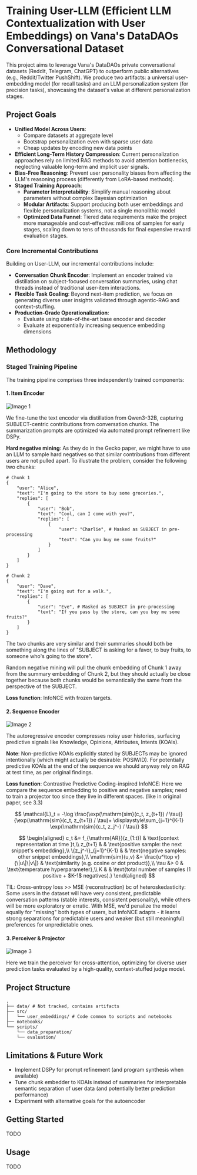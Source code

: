 # Training User-LLM (Efficient LLM Contextualization with User Embeddings) on Vana's DataDAOs Conversational Dataset

This project aims to leverage Vana's DataDAOs private conversational datasets (Reddit, Telegram, ChatGPT) to outperform public alternatives (e.g., Reddit/Twitter PushShift). We produce two artifacts: a universal user-embedding model (for recall tasks) and an LLM personalization system (for precision tasks), showcasing the dataset's value at different personalization stages.

## Project Goals
- **Unified Model Across Users**:
    - Compare datasets at aggregate level
    - Bootstrap personalization even with sparse user data
    - Cheap updates by encoding new data points
- **Efficient Long-Term History Compression**: Current personalization approaches rely on limited RAG methods to avoid attention bottlenecks, neglecting valuable long-term and implicit user signals.
- **Bias-Free Reasoning**: Prevent user personality biases from affecting the LLM's reasoning process (differently from LoRA-based methods).
- **Staged Training Approach**:
    - **Parameter Interpretability**: Simplify manual reasoning about parameters without complex Bayesian optimization
    - **Modular Artifacts**: Support producing both user embeddings and flexible personalization systems, not a single monolithic model
    - **Optimized Data Funnel**: Tiered data requirements make the project more manageable and cost-effective: millions of samples for early stages, scaling down to tens of thousands for final expensive reward evaluation stages. 

### Core Incremental Contributions
Building on User-LLM, our incremental contributions include:

- **Conversation Chunk Encoder**: Implement an encoder trained via distillation on subject-focused conversation summaries, using chat threads instead of traditional user-item interactions. 
- **Flexible Task Goaling**: Beyond next-item prediction, we focus on generating diverse user insights validated through agentic-RAG and context-stuffing.
- **Production-Grade Operationalization**:
    - Evaluate using state-of-the-art base encoder and decoder
    - Evaluate at exponentially increasing sequence embedding dimensions

## Methodology

### Staged Training Pipeline
The training pipeline comprises three independently trained components:

#### 1. Item Encoder
<!--
Diagram 1  –  Contrastive alignment of chunk-vs-summary embeddings
--------------------------------------------------------------
* **Raw conversation chunk** → frozen **Qwen3-32B** → SUBJECT-centric summary.
* Two parallel, frozen **NV-Embed-v2** encoders:
  – **Summary path** embeds the summary → "summary embedding".  
  – **Chunk path** embeds the original chunk but adds a trainable **LoRA** adapter → "chunk embedding".
* A contrastive cross-entropy loss pulls the chunk embedding toward its own summary embedding.
* Only the LoRA is updated; every large model stays frozen.
-->
![Image 1](docs/images/1.png)

We fine-tune the text encoder via distillation from Qwen3-32B, capturing SUBJECT-centric contributions from conversation chunks. The summarization prompts are optimized via automated prompt refinement like DSPy.

**Hard negative mining**: As they do in the Gecko paper, we might have to use an LLM to sample hard negatives so that similar contributions from different users are not pulled apart. To illustrate the problem, consider the following two chunks:

```
# Chunk 1
{ 
    "user": "Alice", 
    "text": "I'm going to the store to buy some groceries.", 
    "replies": [
        { 
            "user": "Bob", 
            "text": "Cool, can I come with you?", 
            "replies": [
                {
                    "user": "Charlie", # Masked as SUBJECT in pre-processing
                    "text": "Can you buy me some fruits?"
                }
            ] 
        }
    ] 
}

# Chunk 2
{ 
    "user": "Dave", 
    "text": "I'm going out for a walk.", 
    "replies": [
        { 
            "user": "Eve", # Masked as SUBJECT in pre-processing
            "text": "If you pass by the store, can you buy me some fruits?" 
        }
    ] 
}
```

The two chunks are very similar and their summaries should both be something along the lines of "SUBJECT is asking for a favor, to buy fruits, to someone who's going to the store".

Random negative mining will pull the chunk embedding of Chunk 1 away from the summary embedding of Chunk 2, but they should actually be close together because both chunks would be semantically the same from the perspective of the SUBJECT.

**Loss function**: InfoNCE with frozen targets.

#### 2. Sequence Encoder
<!--
Diagram 2  –  Sequence-level pre-training of an autoregressive encoder
--------------------------------------------------------------------
* A stream of chunks (1…N) runs through the same **NV-Embed-v2 + LoRA** encoder, yielding a sequence of summary embeddings.
* A trainable **autoregressive encoder** (GPT-style) predicts the next summary embedding from the previous ones.
* Cross-entropy loss trains the autoregressive weights (and optionally the LoRA) to model a user's conversation history as an ordered series.
* Outcome: a lightweight recurrent model that compresses many summaries into a single, context-aware "user state" vector.
-->
![Image 2](docs/images/2.png)

The autoregressive encoder compresses noisy user histories, surfacing predictive signals like Knowledge, Opinions, Attributes, Intents (KOAIs).

**Note**: Non-predictive KOAIs explicitly stated by SUBJECTs may be ignored intentionally (which might actually be desirable: POSIWID). For potentially predictive KOAIs at the end of the sequence we should anyway rely on RAG at test time, as per original findings.

**Loss function**: Contrastive Predictive Coding-inspired InfoNCE: Here we compare the sequence embedding to positive and negative samples; need to train a projector too since they live in different spaces. (like in original paper, see 3.3)

$$
\mathcal{L}_t = -\log
\frac{\exp(\mathrm{sim}(c_t, z_{t+1}) / \tau)}{\exp(\mathrm{sim}(c_t, z_{t+1}) / \tau)+ \displaystyle\sum_{j=1}^{K-1} \exp(\mathrm{sim}(c_t, z_j^-) / \tau)}
$$

$$
\begin{aligned}
c_t &= f_{\mathrm{AR}}(z_{1:t}) & \text{context representation at time }t,\\
z_{t+1} & & \text{positive sample: the next snippet's embedding},\\
\{z_j^-\}_{j=1}^{K-1} & & \text{negative samples: other snippet embeddings},\\
\mathrm{sim}(u,v) &= \frac{u^\top v}{\|u\|\|v\|} & \text{similarity (e.g. cosine or dot product)},\\
\tau &> 0 & \text{temperature hyperparameter},\\
K & & \text{total number of samples (1 positive + $K-1$ negatives).}
\end{aligned}
$$

TIL: Cross-entropy loss >> MSE (reconstruction) bc of heteroskedasticity: Some users in the dataset will have very consistent, predictable conversation patterns (stable interests, consistent personality), while others will be more exploratory or erratic. With MSE, we'd penalize the model equally for "missing" both types of users, but InfoNCE adapts - it learns strong separations for predictable users and weaker (but still meaningful) preferences for unpredictable ones.

#### 3. Perceiver & Projector
<!--
Diagram 3  –  End-to-end question-answering with user embedding & RAG
--------------------------------------------------------------------
1. A **RAG pipeline** selects the relevant conversation chunks.
2. Chunks → **NV-Embed-v2 + LoRA** → summary embeddings → **autoregressive encoder** → single **user embedding**.
3. A small **Perceiver + Projector** injects that user embedding into **Qwen3-32B** along with the current **question**.
4. Qwen3-32B produces an **answer**.
5. A frozen **GPT-4o** critic scores the answer; its judgment drives a loss that fine-tunes only the lightweight adapters (LoRA, Perceiver/Projector, autoregressive encoder).
Result: personalised answers with minimal trainable parameters while the large foundation models remain frozen.
-->
![Image 3](docs/images/3.png)

Here we train the perceiver for cross-attention, optimizing for diverse user prediction tasks evaluated by a high-quality, context-stuffed judge model.

## Project Structure

```
.
├── data/ # Not tracked, contains artifacts
├── src/
│   └── user_embeddings/ # Code common to scripts and notebooks
├── notebooks/
└── scripts/
    └── data_preparation/
    └── evaluation/
```

## Limitations & Future Work

- Implement DSPy for prompt refinement (and program synthesis when available)
- Tune chunk embedder to KOAIs instead of summaries for interpretable semantic separation of user data (and potentially better prediction performance)
- Experiment with alternative goals for the autoencoder

## Getting Started
TODO

## Usage
TODO